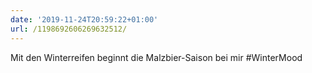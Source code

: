 ```yaml
---
date: '2019-11-24T20:59:22+01:00'
url: /1198692606269632512/
---
```

Mit den Winterreifen beginnt die Malzbier-Saison bei mir #WinterMood
